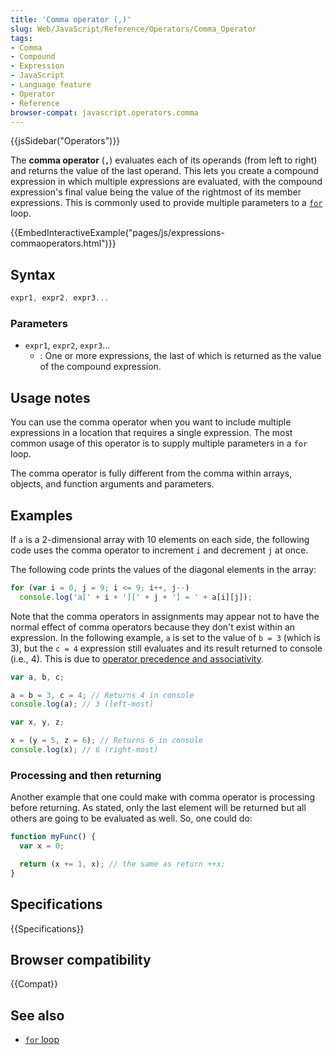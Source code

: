 ```yaml
---
title: 'Comma operator (,)'
slug: Web/JavaScript/Reference/Operators/Comma_Operator
tags:
- Comma
- Compound
- Expression
- JavaScript
- Language feature
- Operator
- Reference
browser-compat: javascript.operators.comma
---
```

{{jsSidebar("Operators")}}

The **comma operator** (**`,`**) evaluates each of its operands (from left to
right) and returns the value of the last operand. This lets you create a
compound expression in which multiple expressions are evaluated, with the
compound expression's final value being the value of the rightmost of its member
expressions. This is commonly used to provide multiple parameters to a
[`for`](/en-US/docs/Web/JavaScript/Reference/Statements/for) loop.

{{EmbedInteractiveExample("pages/js/expressions-commaoperators.html")}}

## Syntax

```js
expr1, expr2, expr3...
```

### Parameters

*   `expr1`, `expr2`, `expr3`...
    *   : One or more expressions, the last of which is returned as the value of the
        compound expression.

## Usage notes

You can use the comma operator when you want to include multiple expressions in
a location that requires a single expression. The most common usage of this
operator is to supply multiple parameters in a `for` loop.

The comma operator is fully different from the comma within arrays, objects, and
function arguments and parameters.

## Examples

If `a` is a 2-dimensional array with 10 elements on each side, the following
code uses the comma operator to increment `i` and decrement `j` at once.

The following code prints the values of the diagonal elements in the array:

```js
for (var i = 0, j = 9; i <= 9; i++, j--)
  console.log('a[' + i + '][' + j + '] = ' + a[i][j]);
```

Note that the comma operators in assignments may appear not to have the normal
effect of comma operators because they don't exist within an expression. In the
following example, `a` is set to the value of `b = 3` (which is 3), but the
`c = 4` expression still evaluates and its result returned to console (i.e.,
4\). This is due to
[operator precedence and associativity](/en-US/docs/Web/JavaScript/Reference/Operators/Operator_Precedence).

```js
var a, b, c;

a = b = 3, c = 4; // Returns 4 in console
console.log(a); // 3 (left-most)

var x, y, z;

x = (y = 5, z = 6); // Returns 6 in console
console.log(x); // 6 (right-most)
```

### Processing and then returning

Another example that one could make with comma operator is processing before
returning. As stated, only the last element will be returned but all others are
going to be evaluated as well. So, one could do:

```js
function myFunc() {
  var x = 0;

  return (x += 1, x); // the same as return ++x;
}
```

## Specifications

{{Specifications}}

## Browser compatibility

{{Compat}}

## See also

*   [`for` loop](/en-US/docs/Web/JavaScript/Reference/Statements/for)
